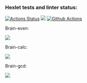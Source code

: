 ### Hexlet tests and linter status:
[![Actions Status](https://github.com/SanichMakakich/python-project-lvl1/workflows/hexlet-check/badge.svg)](https://github.com/SanichMakakich/python-project-lvl1/actions) <a href="https://codeclimate.com/github/SanichMakakich/python-project-lvl1/maintainability"><img src="https://api.codeclimate.com/v1/badges/ea87b4fb984aa7ce0f64/maintainability" /></a> [![Github Actions](https://github.com/SanichMakakich/python-project-lvl1/workflows/linter-check/badge.svg)](https://github.com/SanichMakakich/python-project-lvl1/actions)


Brain-even:

<a href="https://asciinema.org/a/1HO8USrDewHDcH0PpZ9YE0xoV" target="_blank"><img src="https://asciinema.org/a/1HO8USrDewHDcH0PpZ9YE0xoV.svg" /></a>

Brain-calc:

<a href="https://asciinema.org/a/Z92wStxbFk5fqJfca4JBdf52Z" target="_blank"><img src="https://asciinema.org/a/Z92wStxbFk5fqJfca4JBdf52Z.svg" /></a>

Brain-gcd:

<a href="https://asciinema.org/a/vwbkefc0BkunvfQ0Vn7f1bfOg" target="_blank"><img src="https://asciinema.org/a/vwbkefc0BkunvfQ0Vn7f1bfOg.svg" /></a>
